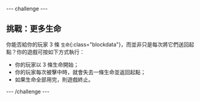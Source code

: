 --- challenge ---
## 挑戰：更多生命
你能否給你的玩家 3 條 `生命`{:class="blockdata"}，而並非只是每次將它們送回起點？你的遊戲可按如下方式執行：

+ 你的玩家以 3 條生命開始；
+ 你的玩家每次被擊中時，就會失去一條生命並返回起點；
+ 如果生命全部用完，則遊戲終止。




--- /challenge ---